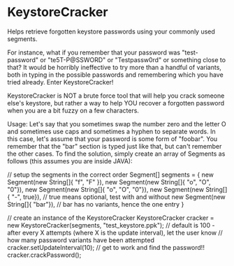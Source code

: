 KeystoreCracker
===============

Helps retrieve forgotten keystore passwords using your commonly used segments.

For instance, what if you remember that your password was "test-password" or "te5T-P@SSWORD"
or "Testpassw0rd" or something close to that?  It would be horribly ineffective to try more
than a handful of variants, both in typing in the possible passwords and remembering which
you have tried already.  Enter KeystoreCracker!

KeystoreCracker is NOT a brute force tool that will help you crack someone else's keystore, but
rather a way to help YOU recover a forgotten password when you are a bit fuzzy on a few
characters.

Usage:
Let's say that you sometimes swap the number zero and the letter O and sometimes use
caps and sometimes a hyphen to separate words.  In this case, let's assume that your password
is some form of "foobar".  You remember that the "bar" section is typed just like that, but
can't remember the other cases.  To find the solution, simply create an array of Segments as
follows (this assumes you are inside JAVA):

// setup the segments in the correct order
Segment[] segments = {
    new Segment(new String[]{ "f", "F" }),
    new Segment(new String[]{ "o", "O", "0"}),
    new Segment(new String[]{ "o", "O", "0"}),
    new Segment(new String[]{ "-", true}), // true means optional, test with and without
    new Segment(new String[]{ "bar"}), // bar has no variants, hence the one entry
}

// create an instance of the KeystoreCracker
KeystoreCracker cracker = new KeystoreCracker(segments, "test_keystore.ppk");
// default is 100 - after every X attempts (where X is the update interval), let the user know
//                  how many password variants have been attempted
cracker.setUpdateInterval(10);
// get to work and find the password!!
cracker.crackPassword();